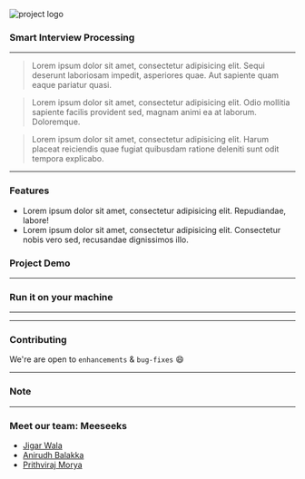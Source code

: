 ![project logo]()


### Smart Interview Processing




------------------------------------------

>Lorem ipsum dolor sit amet, consectetur adipisicing elit. Sequi deserunt laboriosam impedit, asperiores quae. Aut sapiente quam eaque pariatur quasi.

>Lorem ipsum dolor sit amet, consectetur adipisicing elit. Odio mollitia sapiente facilis provident sed, magnam animi ea at laborum. Doloremque.

>Lorem ipsum dolor sit amet, consectetur adipisicing elit. Harum placeat reiciendis quae fugiat quibusdam ratione deleniti sunt odit tempora explicabo.


------------------------------------------

### Features

- Lorem ipsum dolor sit amet, consectetur adipisicing elit. Repudiandae, labore!
- Lorem ipsum dolor sit amet, consectetur adipisicing elit. Consectetur nobis vero sed, recusandae dignissimos illo.



### Project Demo


------------------------------------------
### Run it on your machine



------------------------------------------


------------------------------------------
### Contributing

 We're are open to `enhancements` & `bug-fixes` :smile:

------------------------------------------
### Note


------------------------------------------
### Meet our team: Meeseeks

- [Jigar Wala](#)
- [Anirudh Balakka](#)
- [Prithviraj Morya](#)
